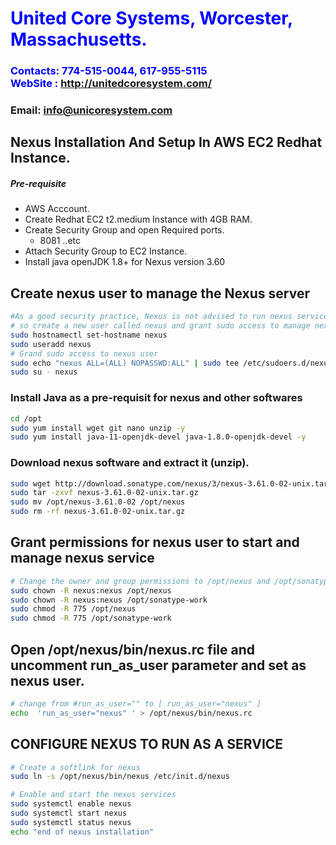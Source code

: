 #  **<span style="color:blue">United Core Systems, Worcester, Massachusetts.</span>**
### **<span style="color:blue">Contacts: 774-515-0044, 617-955-5115<br> WebSite : <http://unitedcoresystem.com/></span>**
### **Email: info@unicoresystem.com**



## Nexus Installation And Setup In AWS EC2 Redhat Instance.
##### Pre-requisite
+ AWS Acccount.
+ Create Redhat EC2 t2.medium Instance with 4GB RAM.
+ Create Security Group and open Required ports.
   + 8081 ..etc
+ Attach Security Group to EC2 Instance.
+ Install java openJDK 1.8+ for Nexus version 3.60

## Create nexus user to manage the Nexus server
```sh
#As a good security practice, Nexus is not advised to run nexus service as a root user, 
# so create a new user called nexus and grant sudo access to manage nexus services as follows. 
sudo hostnamectl set-hostname nexus
sudo useradd nexus
# Grand sudo access to nexus user
sudo echo "nexus ALL=(ALL) NOPASSWD:ALL" | sudo tee /etc/sudoers.d/nexus
sudo su - nexus
```

### Install Java as a pre-requisit for nexus and other softwares

``` sh
cd /opt
sudo yum install wget git nano unzip -y
sudo yum install java-11-openjdk-devel java-1.8.0-openjdk-devel -y
```
### Download nexus software and extract it (unzip).
```sh
sudo wget http://download.sonatype.com/nexus/3/nexus-3.61.0-02-unix.tar.gz 
sudo tar -zxvf nexus-3.61.0-02-unix.tar.gz
sudo mv /opt/nexus-3.61.0-02 /opt/nexus
sudo rm -rf nexus-3.61.0-02-unix.tar.gz
```

## Grant permissions for nexus user to start and manage nexus service
```sh
# Change the owner and group permissions to /opt/nexus and /opt/sonatype-work directories.
sudo chown -R nexus:nexus /opt/nexus
sudo chown -R nexus:nexus /opt/sonatype-work
sudo chmod -R 775 /opt/nexus
sudo chmod -R 775 /opt/sonatype-work
```
##  Open /opt/nexus/bin/nexus.rc file and  uncomment run_as_user parameter and set as nexus user.

```sh
# change from #run_as_user="" to [ run_as_user="nexus" ]
echo  'run_as_user="nexus" ' > /opt/nexus/bin/nexus.rc
```

##  CONFIGURE NEXUS TO RUN AS A SERVICE 
```sh
# Create a softlink for nexus 
sudo ln -s /opt/nexus/bin/nexus /etc/init.d/nexus

# Enable and start the nexus services
sudo systemctl enable nexus
sudo systemctl start nexus
sudo systemctl status nexus
echo "end of nexus installation"
```
